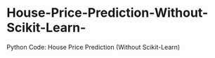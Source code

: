 # House-Price-Prediction-Without-Scikit-Learn-
Python Code: House Price Prediction (Without Scikit-Learn)

